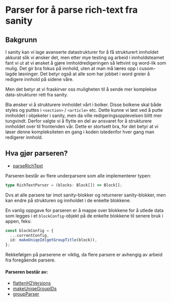 # Parser for å parse rich-text fra sanity

## Bakgrunn

I sanity kan vi lage avanserte datastrukturer for å få strukturert innholdet akkurat slik vi ønsker det, men etter mye testing og arbeid i innholdsteamet fant vi ut at vi ønsket å gjøre innholdredigeringen så lettvint og word-lik som mulig. Det gir bra fokus på innhold, uten at man må læres opp i cusom-lagde løsninger. Det betyr også at alle som har jobbet i word greier å redigere innhold på sidene våre.

Men det betyr at vi fraskirver oss muligheten til å sende mer komplekse data-strukturer rett fra sanity.

Bla ønsker vi å strukturere innholdet vårt i bolker. Disse bolkene skal både styles og puttes i `<section>` / `<article>` etc. Dette kunne vi løst ved å putte innholdet i objeketer i sanity, men da ville redigeringsopplevelsen blitt mer tungvindt. Derfor valgte vi å flytte en del av ansvaret for å strukturere innholdet over til frontenden vår. Dette er stortsett bra, for det betyr at vi løser denne kompleksiteten en gang i koden istedenfor hver gang man redigerer innhold.

## Hva gjør parseren?

- [parseRichText](./parseRichText.ts)

Parseren består av flere underparsere som alle implementerer typen:

```typescript
type RichTextParser = (blocks: Block[]) => Block[];
```

Dvs at alle parsere tar imot sanity-blokker og returnerer sanity-blokker, men kan endre på strukturen og innholdet i de enkelte blokkene.

En vanlig oppgave for parseren er å mappe over blokkene for å utlede data som legges i et `blockConfig`-objekt på de enkelte blokkene til senere bruk i appen, feks:

```typescript
const blockConfig = {
  ...currentConfig,
  id: makeUniqeId(getGroupTitle(block)),
};
```

Rekkefølgen på parserene er viktig, da flere parsere er avhengig av arbeid fra foregående parsere.

#### Parseren består av:

- [flattenH2Versions](./flattenH2Versions.ts)
- [makeUniqeGroupIDs](./makeUniqeGroupIDs.ts)
- [groupParser](./groupParser.ts)
